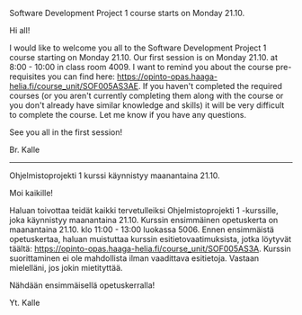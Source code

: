 Software Development Project 1 course starts on Monday 21.10.

Hi all!

I would like to welcome you all to the Software Development Project 1 course starting on Monday 21.10. Our first session is on Monday 21.10. at 8:00 - 10:00 in class room 4009. I want to remind you about the course pre-requisites you can find here: https://opinto-opas.haaga-helia.fi/course_unit/SOF005AS3AE. If you haven't completed the required courses (or you aren't currently completing them along with the course or you don't already have similar knowledge and skills) it will be very difficult to complete the course. Let me know if you have any questions.

See you all in the first session!

Br. Kalle

---

Ohjelmistoprojekti 1 kurssi käynnistyy maanantaina 21.10.

Moi kaikille!

Haluan toivottaa teidät kaikki tervetulleiksi Ohjelmistoprojekti 1 -kurssille, joka käynnistyy maanantaina 21.10. Kurssin ensimmäinen opetuskerta on maanantaina 21.10. klo 11:00 - 13:00 luokassa 5006. Ennen ensimmäistä opetuskertaa, haluan muistuttaa kurssin esitietovaatimuksista, jotka löytyvät täältä: https://opinto-opas.haaga-helia.fi/course_unit/SOF005AS3A. Kurssin suorittaminen ei ole mahdollista ilman vaadittava esitietoja. Vastaan mielelläni, jos jokin mietityttää.

Nähdään ensimmäisellä opetuskerralla!

Yt. Kalle


